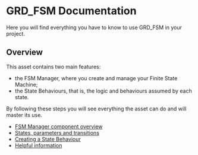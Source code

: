 # GRD_FSM Documentation
Here you will find everything you have to know to use GRD_FSM in your project.

## Overview
This asset contains two main features: 
- the FSM Manager, where you create and manage your Finite State Machine;
- the State Behaviours, that is, the logic and behaviours assumed by each state.

By following these steps you will see everything the asset can do and will master its use.
- [FSM Manager component overview](FSM-Manager-component.md)
- [States, parameters and transitions](States-Parameters-Transitions.md)
- [Creating a State Behaviour](Creating-State-Behaviour.md)
- [Helpful information](Help-Info.md)
